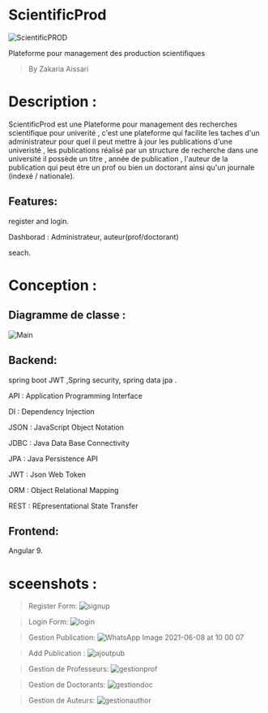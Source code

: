 # ScientificProd
![ScientificPROD](https://user-images.githubusercontent.com/54544125/121168092-dfa5f180-c852-11eb-85d4-c71e2fbd0faf.png)

Plateforme pour management des production scientifiques
>By Zakaria Aissari

# Description :
ScientificProd est une Plateforme pour management des recherches scientifique pour univerité , c'est une plateforme qui facilite les taches d'un  administrateur 
pour quel il peut  mettre à jour les publications d'une  univeristé , les publications réalisé par un structure de recherche dans une université 
il possède un titre , année de publication , l'auteur de la publication qui peut étre un prof ou bien un doctorant ainsi qu'un journale (indexé / nationale).

## Features:

register and login.

Dashborad : Administrateur, auteur(prof/doctorant)

seach.

# Conception :
## Diagramme de classe :
![Main](https://user-images.githubusercontent.com/54544125/121165330-7a510100-c850-11eb-9bfd-8740bbdfaf0c.png)

## Backend:
spring boot JWT ,Spring  security, spring data jpa  .

API : Application Programming Interface

DI : Dependency Injection

JSON : JavaScript Object Notation

JDBC : Java Data Base Connectivity

JPA : Java Persistence API

JWT : Json Web Token

ORM : Object Relational Mapping

REST : REpresentational State Transfer

## Frontend:

Angular 9.

# sceenshots : 
>Register Form:
![signup](https://user-images.githubusercontent.com/54544125/121165715-bf753300-c850-11eb-8bc1-f805f50e7b46.PNG)

>Login Form:
![login](https://user-images.githubusercontent.com/54544125/121165743-c603aa80-c850-11eb-84ff-142013c1d89b.PNG)

>Gestion Publication:
![WhatsApp Image 2021-06-08 at 10 00 07](https://user-images.githubusercontent.com/54544125/121165781-cd2ab880-c850-11eb-9e2b-0df3ad467b64.jpg)

>Add Publication :
![ajoutpub](https://user-images.githubusercontent.com/54544125/121165820-d451c680-c850-11eb-97e3-74af579f7ee8.PNG)

>Gestion de Professeurs:
![gestionprof](https://user-images.githubusercontent.com/54544125/121165854-dcaa0180-c850-11eb-8115-0326a5a6ff5e.PNG)

>Gestion de Doctorants:
![gestiondoc](https://user-images.githubusercontent.com/54544125/121165869-e0d61f00-c850-11eb-82fb-bf497f08e58e.PNG)

>Gestion de Auteurs:
![gestionauthor](https://user-images.githubusercontent.com/54544125/121165882-e3d10f80-c850-11eb-85bc-e9124c0c134b.PNG)
